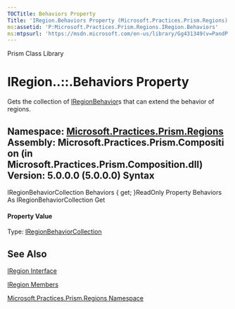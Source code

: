 ```yaml
---
TOCTitle: Behaviors Property
Title: 'IRegion.Behaviors Property (Microsoft.Practices.Prism.Regions)'
ms:assetid: 'P:Microsoft.Practices.Prism.Regions.IRegion.Behaviors'
ms:mtpsurl: 'https://msdn.microsoft.com/en-us/library/Gg431349(v=PandP.50)'
---
```


Prism Class Library

IRegion..::.Behaviors Property
==============================

Gets the collection of [IRegionBehavior](https://msdn.microsoft.com/t:microsoft.practices.prism.regions.iregionbehavior)s that can extend the behavior of regions.

**Namespace:** [Microsoft.Practices.Prism.Regions](https://msdn.microsoft.com/n:microsoft.practices.prism.regions)
**Assembly:** Microsoft.Practices.Prism.Composition (in Microsoft.Practices.Prism.Composition.dll) Version: 5.0.0.0 (5.0.0.0)
Syntax
------

<span id="syntaxToggle"></span>IRegionBehaviorCollection Behaviors { get; }ReadOnly Property Behaviors As IRegionBehaviorCollection Get
#### Property Value

Type: [IRegionBehaviorCollection](https://msdn.microsoft.com/t:microsoft.practices.prism.regions.iregionbehaviorcollection)

See Also
--------

<span id="seeAlsoToggle"></span>
[IRegion Interface](https://msdn.microsoft.com/t:microsoft.practices.prism.regions.iregion)

[IRegion Members](https://msdn.microsoft.com/allmembers.t:microsoft.practices.prism.regions.iregion)

[Microsoft.Practices.Prism.Regions Namespace](https://msdn.microsoft.com/n:microsoft.practices.prism.regions)
